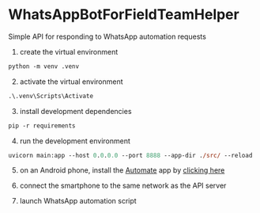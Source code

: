 # WhatsAppBotForFieldTeamHelper

Simple API for responding to WhatsApp automation requests

1. create the virtual environment
```ps
python -m venv .venv
```

2. activate the virtual environment
```ps
.\.venv\Scripts\Activate
```

3. install development dependencies
```ps
pip -r requirements
```

4. run the development environment
```ps
uvicorn main:app --host 0.0.0.0 --port 8888 --app-dir ./src/ --reload
```

5. on an Android phone, install the [Automate](https://llamalab.com/automate/) app by [clicking here](https://play.google.com/store/apps/details?id=com.llamalab.automate)

6. connect the smartphone to the same network as the API server

7. launch WhatsApp automation script
